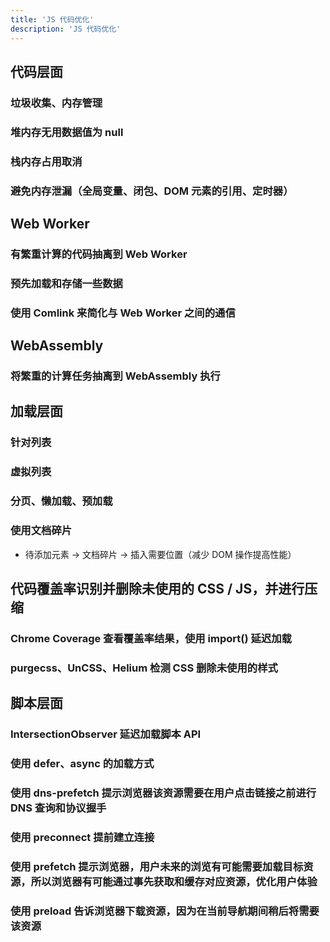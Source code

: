 ```yaml
---
title: 'JS 代码优化'
description: 'JS 代码优化'
---
```



## 代码层面

### 垃圾收集、内存管理


### 堆内存无用数据值为 null


### 栈内存占用取消


### 避免内存泄漏（全局变量、闭包、DOM 元素的引用、定时器）



## Web Worker

### 有繁重计算的代码抽离到 Web Worker


### 预先加载和存储一些数据


### 使用 Comlink 来简化与 Web Worker 之间的通信



## WebAssembly

### 将繁重的计算任务抽离到 WebAssembly 执行



## 加载层面

### 针对列表


### 虚拟列表


### 分页、懒加载、预加载


### 使用文档碎片

- 待添加元素 -> 文档碎片 -> 插入需要位置（减少 DOM 操作提高性能）



## 代码覆盖率识别并删除未使用的 CSS / JS，并进行压缩

### Chrome Coverage 查看覆盖率结果，使用 import() 延迟加载


### purgecss、UnCSS、Helium 检测 CSS 删除未使用的样式



## 脚本层面

### IntersectionObserver 延迟加载脚本 API


### 使用 defer、async 的加载方式


### 使用 dns-prefetch 提示浏览器该资源需要在用户点击链接之前进行 DNS 查询和协议握手


### 使用 preconnect 提前建立连接


### 使用 prefetch 提示浏览器，用户未来的浏览有可能需要加载目标资源，所以浏览器有可能通过事先获取和缓存对应资源，优化用户体验


### 使用 preload 告诉浏览器下载资源，因为在当前导航期间稍后将需要该资源
